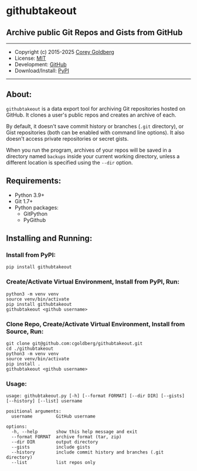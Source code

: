 # githubtakeout

## Archive public Git Repos and Gists from GitHub

---

- Copyright (c) 2015-2025 [Corey Goldberg](https://github.com/cgoldberg)
- License: [MIT](https://raw.githubusercontent.com/cgoldberg/githubtakeout/refs/heads/master/LICENSE)
- Development: [GitHub](https://github.com/cgoldberg/githubtakeout)
- Download/Install: [PyPI](https://pypi.org/project/githubtakeout)

----

## About:

`githubtakeout` is a data export tool for archiving Git repositories hosted on GitHub.
It clones a user's public repos and creates an archive of each.

By default, it doesn't save commit history or branches (`.git` directory), or Gist
repositories (both can be enabled with command line options). It also doesn't access
private repositories or secret gists.

When you run the program, archives of your repos will be saved in a directory named
`backups` inside your current working directory, unless a different location is specified
using the `--dir` option.

## Requirements:
- Python 3.9+
- Git 1.7+
- Python packages:
    - GitPython
    - PyGithub

## Installing and Running:

### Install from PyPI:

```
pip install githubtakeout
```

### Create/Activate Virtual Environment, Install from PyPI, Run:

```
python3 -m venv venv
source venv/bin/activate
pip install githubtakeout
githubtakeout <github username>
```

### Clone Repo, Create/Activate Virtual Environment, Install from Source, Run:

```
git clone git@github.com:cgoldberg/githubtakeout.git
cd ./githubtakeout
python3 -m venv venv
source venv/bin/activate
pip install .
githubtakeout <github username>
```

### Usage:

```
usage: githubtakeout.py [-h] [--format FORMAT] [--dir DIR] [--gists] [--history] [--list] username

positional arguments:
  username         GitHub username

options:
  -h, --help       show this help message and exit
  --format FORMAT  archive format (tar, zip)
  --dir DIR        output directory
  --gists          include gists
  --history        include commit history and branches (.git directory)
  --list           list repos only
```
